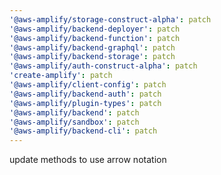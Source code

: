 ```yaml
---
'@aws-amplify/storage-construct-alpha': patch
'@aws-amplify/backend-deployer': patch
'@aws-amplify/backend-function': patch
'@aws-amplify/backend-graphql': patch
'@aws-amplify/backend-storage': patch
'@aws-amplify/auth-construct-alpha': patch
'create-amplify': patch
'@aws-amplify/client-config': patch
'@aws-amplify/backend-auth': patch
'@aws-amplify/plugin-types': patch
'@aws-amplify/backend': patch
'@aws-amplify/sandbox': patch
'@aws-amplify/backend-cli': patch
---
```


update methods to use arrow notation
